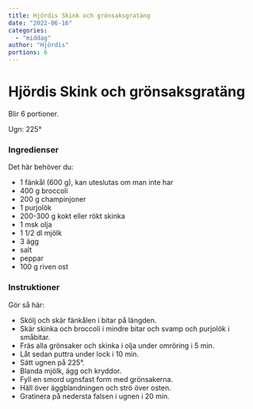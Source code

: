 ```yaml
---
title: Hjördis Skink och grönsaksgratäng
date: "2022-06-16"
categories:
  - "middag"
author: "Hjördis"
portions: 6
---
```


# Hjördis Skink och grönsaksgratäng

Blir 6 portioner.

Ugn: 225&#176;


### Ingredienser

Det här behöver du:

- 1 fänkål (600 g), kan uteslutas om man inte har
- 400 g broccoli
- 200 g champinjoner
- 1 purjolök
- 200-300 g kokt eller rökt skinka
- 1 msk olja
- 1 1/2 dl mjölk
- 3 ägg
- salt
- peppar
- 100 g riven ost

### Instruktioner

Gör så här:

- Skölj och skär fänkålen i bitar på längden.
- Skär skinka och broccoli i mindre bitar och svamp och purjolök i småbitar.
- Fräs alla grönsaker och skinka i olja under omröring i 5 min.
- Låt sedan puttra under lock i 10 min.
- Sätt ugnen på 225&#176;.
- Blanda mjölk, ägg och kryddor.
- Fyll en smord ugnsfast form med grönsakerna.
- Häll över äggblandningen och strö över osten.
- Gratinera på nedersta falsen i ugnen i 20 min.